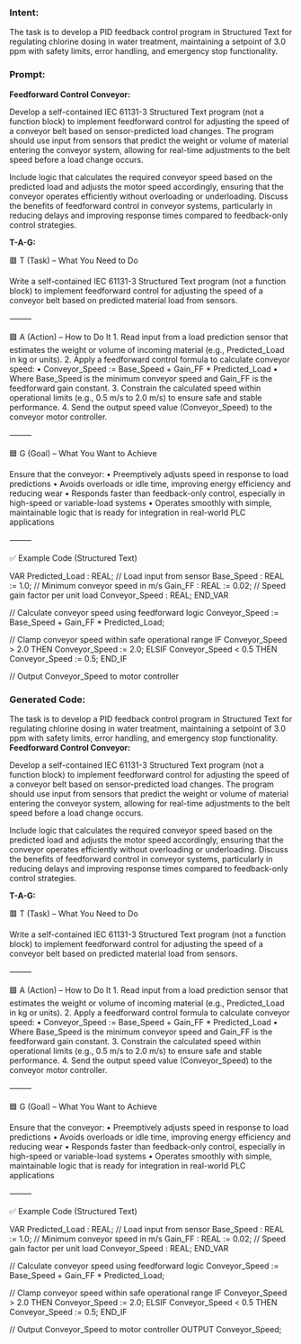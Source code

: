 ### Intent:
The task is to develop a PID feedback control program in Structured Text for regulating chlorine dosing in water treatment, maintaining a setpoint of 3.0 ppm with safety limits, error handling, and emergency stop functionality.

### Prompt:
**Feedforward Control Conveyor:**

Develop a self-contained IEC 61131-3 Structured Text program (not a function block) to implement feedforward control for adjusting the speed of a conveyor belt based on sensor-predicted load changes. The program should use input from sensors that predict the weight or volume of material entering the conveyor system, allowing for real-time adjustments to the belt speed before a load change occurs.

Include logic that calculates the required conveyor speed based on the predicted load and adjusts the motor speed accordingly, ensuring that the conveyor operates efficiently without overloading or underloading. Discuss the benefits of feedforward control in conveyor systems, particularly in reducing delays and improving response times compared to feedback-only control strategies.

**T-A-G:**

🟥 T (Task) – What You Need to Do

Write a self-contained IEC 61131-3 Structured Text program (not a function block) to implement feedforward control for adjusting the speed of a conveyor belt based on predicted material load from sensors.

⸻

🟩 A (Action) – How to Do It
	1.	Read input from a load prediction sensor that estimates the weight or volume of incoming material (e.g., Predicted_Load in kg or units).
	2.	Apply a feedforward control formula to calculate conveyor speed:
	•	Conveyor_Speed := Base_Speed + Gain_FF * Predicted_Load
	•	Where Base_Speed is the minimum conveyor speed and Gain_FF is the feedforward gain constant.
	3.	Constrain the calculated speed within operational limits (e.g., 0.5 m/s to 2.0 m/s) to ensure safe and stable performance.
	4.	Send the output speed value (Conveyor_Speed) to the conveyor motor controller.

⸻

🟦 G (Goal) – What You Want to Achieve

Ensure that the conveyor:
	•	Preemptively adjusts speed in response to load predictions
	•	Avoids overloads or idle time, improving energy efficiency and reducing wear
	•	Responds faster than feedback-only control, especially in high-speed or variable-load systems
	•	Operates smoothly with simple, maintainable logic that is ready for integration in real-world PLC applications

⸻

✅ Example Code (Structured Text)

VAR
    Predicted_Load : REAL;         // Load input from sensor
    Base_Speed : REAL := 1.0;      // Minimum conveyor speed in m/s
    Gain_FF : REAL := 0.02;        // Speed gain factor per unit load
    Conveyor_Speed : REAL;
END_VAR

// Calculate conveyor speed using feedforward logic
Conveyor_Speed := Base_Speed + Gain_FF * Predicted_Load;

// Clamp conveyor speed within safe operational range
IF Conveyor_Speed > 2.0 THEN
    Conveyor_Speed := 2.0;
ELSIF Conveyor_Speed < 0.5 THEN
    Conveyor_Speed := 0.5;
END_IF

// Output Conveyor_Speed to motor controller

### Generated Code:
The task is to develop a PID feedback control program in Structured Text for regulating chlorine dosing in water treatment, maintaining a setpoint of 3.0 ppm with safety limits, error handling, and emergency stop functionality.
**Feedforward Control Conveyor:**

Develop a self-contained IEC 61131-3 Structured Text program (not a function block) to implement feedforward control for adjusting the speed of a conveyor belt based on sensor-predicted load changes. The program should use input from sensors that predict the weight or volume of material entering the conveyor system, allowing for real-time adjustments to the belt speed before a load change occurs.

Include logic that calculates the required conveyor speed based on the predicted load and adjusts the motor speed accordingly, ensuring that the conveyor operates efficiently without overloading or underloading. Discuss the benefits of feedforward control in conveyor systems, particularly in reducing delays and improving response times compared to feedback-only control strategies.

**T-A-G:**

🟥 T (Task) – What You Need to Do

Write a self-contained IEC 61131-3 Structured Text program (not a function block) to implement feedforward control for adjusting the speed of a conveyor belt based on predicted material load from sensors.

⸻

🟩 A (Action) – How to Do It
	1.	Read input from a load prediction sensor that estimates the weight or volume of incoming material (e.g., Predicted_Load in kg or units).
	2.	Apply a feedforward control formula to calculate conveyor speed:
	•	Conveyor_Speed := Base_Speed + Gain_FF * Predicted_Load
	•	Where Base_Speed is the minimum conveyor speed and Gain_FF is the feedforward gain constant.
	3.	Constrain the calculated speed within operational limits (e.g., 0.5 m/s to 2.0 m/s) to ensure safe and stable performance.
	4.	Send the output speed value (Conveyor_Speed) to the conveyor motor controller.

⸻

🟦 G (Goal) – What You Want to Achieve

Ensure that the conveyor:
	•	Preemptively adjusts speed in response to load predictions
	•	Avoids overloads or idle time, improving energy efficiency and reducing wear
	•	Responds faster than feedback-only control, especially in high-speed or variable-load systems
	•	Operates smoothly with simple, maintainable logic that is ready for integration in real-world PLC applications

⸻

✅ Example Code (Structured Text)

VAR
    Predicted_Load : REAL;         // Load input from sensor
    Base_Speed : REAL := 1.0;      // Minimum conveyor speed in m/s
    Gain_FF : REAL := 0.02;        // Speed gain factor per unit load
    Conveyor_Speed : REAL;
END_VAR

// Calculate conveyor speed using feedforward logic
Conveyor_Speed := Base_Speed + Gain_FF * Predicted_Load;

// Clamp conveyor speed within safe operational range
IF Conveyor_Speed > 2.0 THEN
    Conveyor_Speed := 2.0;
ELSIF Conveyor_Speed < 0.5 THEN
    Conveyor_Speed := 0.5;
END_IF

// Output Conveyor_Speed to motor controller
OUTPUT Conveyor_Speed;
